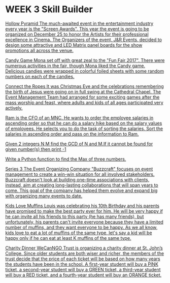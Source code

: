 # WEEK 3 Skill Builder
[Hollow Pyramid The much-awaited event in the entertainment industry every year is the "Screen Awards". This year the event is going to be organized on December 25 to honor the Artists for their professional excellence in Cinema. The Organizers of the event, J&R Events, decided to design some attractive and LED Matrix panel boards for the show promotions all across the venue.](https://github.com/atharva-narkhede/Python/blob/main/Week%203/Skill%20Builder/Hollow_Pyramid.py)

[Candy Game Mona set off with great zeal to the "Fun Fair 2017". There were numerous activities in the fair, though Mona liked the Candy game. Delicious candies were wrapped in colorful foiled sheets with some random numbers on each of the candies.](https://github.com/atharva-narkhede/Python/blob/main/Week%203/Skill%20Builder/candy%20game.py)

[Connect the Ropes It was Christmas Eve and the celebrations remembering the birth of Jesus were going on in full swing at the Cathedral Chapel. The Event Management Team had arranged for some exciting games after the mass worship and feast, where adults and kids of all ages participated very actively.](https://github.com/atharva-narkhede/Python/blob/main/Week%203/Skill%20Builder/Connect_the_ropes.py)

[Ram is the CFO of an MNC. He wants to order the employee salaries in ascending order so that he can do a salary hike based on the salary values of employees. He selects you to do the task of sorting the salaries. Sort the salaries in ascending order and pass on the information to Ram.](https://github.com/atharva-narkhede/Python/blob/main/Week%203/Skill%20Builder/ram_cfo.py)

[Given 2 integers N,M find the GCD of N and M.If it cannot be found for given number(s) then print -1](https://github.com/atharva-narkhede/Python/blob/main/Week%203/Skill%20Builder/GCD.py)

[Write a Python function to find the Max of three numbers.](https://github.com/atharva-narkhede/Python/blob/main/Week%203/Skill%20Builder/max_of_3_numbers.py)

[Series 3 The Event Organizing Company "Buzzcraft" focuses on event management to create a win-win situation for all involved stakeholders. Buzzcraft doesn't look at building one-time associations with clients, instead, aim at creating long-lasting collaborations that will span years to come. This goal of the company has helped them evolve and expand big with organizing many events to date.](https://github.com/atharva-narkhede/Python/blob/main/Week%203/Skill%20Builder/Series_3.py)

[Kids Love Muffins Louis was celebrating his 10th Birthday and his parents have promised to make the best party ever for him. He will be very happy if he can invite all his friends to this party (he has many friends), but unfortunately, his parents can't invite everyone because they have a limited number of muffins, and they want everyone to be happy. As we all know, kids love to eat a lot of muffins of the same type, let's say a kid will be happy only if he can eat at least K muffins of the same type.](https://github.com/atharva-narkhede/Python/blob/main/Week%203/Skill%20Builder/Kids_love_muffins.py)

[Charity Dinner WeCanNGO Trust is organizing a charity dinner at St. John’s College. Since older students are both wiser and richer, the members of the trust decide that the price of each ticket will be based on how many years the students have been in the school. A first-year student will buy a PINK ticket, a second-year student will buy a GREEN ticket, a third-year student will buy a RED ticket, and a fourth-year student will buy an ORANGE ticket.](https://github.com/atharva-narkhede/Python/blob/main/Week%203/Skill%20Builder/charity_dinner.py)
